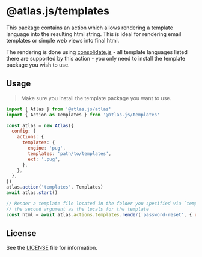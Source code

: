 # @atlas.js/templates

This package contains an action which allows rendering a template language into the resulting html string. This is ideal for rendering email templates or simple web views into final html.

The rendering is done using [consolidate.js][consolidate-npm-home] - all template languages listed there are supported by this action - you only need to install the template package you wish to use.

## Usage

> Make sure you install the template package you want to use.

```js
import { Atlas } from '@atlas.js/atlas'
import { Action as Templates } from '@atlas.js/templates'

const atlas = new Atlas({
  config: {
    actions: {
      templates: {
        engine: 'pug',
        templates: 'path/to/templates',
        ext: '.pug',
      },
    },
  },
})
atlas.action('templates', Templates)
await atlas.start()

// Render a template file located in the folder you specified via `templates` in the config and use
// the second argument as the locals for the template
const html = await atlas.actions.templates.render('password-reset', { user: 'abc', code: '123456' })
```

## License

See the [LICENSE](LICENSE) file for information.

[consolidate-npm-home]: https://www.npmjs.com/package/consolidate
